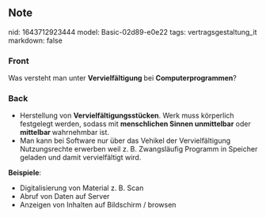 ## Note
nid: 1643712923444
model: Basic-02d89-e0e22
tags: vertragsgestaltung_it
markdown: false

### Front
Was versteht man unter <b>Vervielfältigung </b>bei <b>Computerprogrammen</b>?

### Back
<ul><li>Herstellung von <b>Vervielfältigungsstücken</b>. Werk muss körperlich festgelegt werden, sodass mit <b>menschlichen Sinnen unmittelbar</b> oder <b>mittelbar </b>wahrnehmbar ist.</li><li>Man kann bei Software nur über das Vehikel der Vervielfältigung Nutzungsrechte erwerben weil z. B. Zwangsläufig Programm in Speicher geladen und damit vervielfältigt wird.</li></ul><b>Beispiele</b>:
<ul><li>Digitalisierung von Material z. B. Scan</li><li>Abruf von Daten auf Server</li><li>Anzeigen von Inhalten auf Bildschirm / browsen</li></ul>
